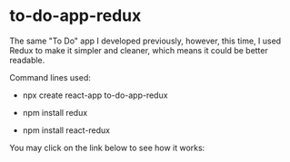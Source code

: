 # to-do-app-redux
The same "To Do" app I developed previously, however, this time, I used Redux to make it simpler and cleaner, which means it could be better readable.

Command lines used:

- npx create react-app to-do-app-redux

- npm install redux

- npm install react-redux

You may click on the link below to see how it works:

